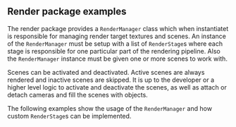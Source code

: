 ## Render package examples

The render package provides a `RenderManager` class which when instantiatet
is responsible for managing render target textures and scenes.
An instance of the `RenderManager` must be setup with a list of `RenderStage`s
where each stage is responsible for one particular part of the rendering pipeline.
Also the `RenderManager` instance must be given one or more scenes to work with.

Scenes can be activated and deactivated. Active scenes are always rendered
and inactive scenes are skipped. It is up to the developer or a higher level
logic to activate and deactivate the scenes, as well as attach or detach
cameras and fill the scenes with objects.

The following examples show the usage of the `RenderManager` and how
custom `RenderStage`s can be implemented.
